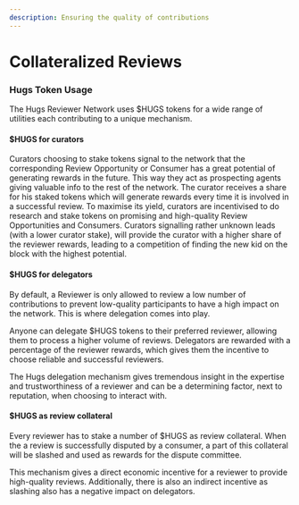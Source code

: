 ```yaml
---
description: Ensuring the quality of contributions
---
```


# Collateralized Reviews

### Hugs Token Usage

The Hugs Reviewer Network uses $HUGS tokens for a wide range of utilities each contributing to a unique mechanism.

#### $HUGS for curators

Curators choosing to stake tokens signal to the network that the corresponding Review Opportunity or Consumer has a great potential of generating rewards in the future. This way they act as prospecting agents giving valuable info to the rest of the network. The curator receives a share for his staked tokens which will generate rewards every time it is involved in a successful review. To maximise its yield, curators are incentivised to do research and stake tokens on promising and high-quality Review Opportunities and Consumers. Curators signalling rather unknown leads (with a lower curator stake), will provide the curator with a higher share of the reviewer rewards, leading to a competition of finding the new kid on the block with the highest potential.

#### $HUGS for delegators

By default, a Reviewer is only allowed to review a low number of contributions to prevent low-quality participants to have a high impact on the network. This is where delegation comes into play.

Anyone can delegate $HUGS tokens to their preferred reviewer, allowing them to process a higher volume of reviews. Delegators are rewarded with a percentage of the reviewer rewards, which gives them the incentive to choose reliable and successful reviewers.

The Hugs delegation mechanism gives tremendous insight in the expertise and trustworthiness of a reviewer and can be a determining factor, next to reputation, when choosing to interact with.

#### $HUGS as review collateral

Every reviewer has to stake a number of $HUGS as review collateral. When the a review is successfully disputed by a consumer, a part of this collateral will be slashed and used as rewards for the dispute committee.

This mechanism gives a direct economic incentive for a reviewer to provide high-quality reviews. Additionally, there is also an indirect incentive as slashing also has a negative impact on delegators.&#x20;
